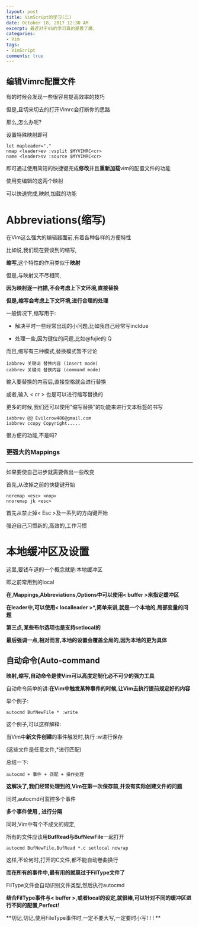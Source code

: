 ```yaml
---
layout: post
title: VimScript的学习(二)
date: October 18, 2017 12:30 AM
excerpt: 最近对于VS的学习真的是着了魔,
categories:
- Vim 
tags:
- VimScript
comments: true
---
```


## 编辑Vimrc配置文件

有的时候会发现一些很容易提高效率的技巧

但是,且切来切去的打开Vimrc会打断你的思路

那么,怎么办呢?

设置特殊映射即可

```
let mapleader=","
nmap <leader>ev :vsplit $MYVIMRC<cr>
name <leader>sv :source $MYVIMRC<cr>
```

即可通过使用简短的快捷键完成**修改**并且**重新加载**vim的配置文件的功能

使用变编辑的这两个映射

可以快速完成,映射,加载的功能

# Abbreviations(缩写)


在Vim这么强大的编辑器面前,有着各种各样的方便特性

比如说,我们现在要谈到的缩写,

**缩写**,这个特性的作用类似于**映射**

但是,与映射又不尽相同,

**因为映射逐一扫描,不会考虑上下文环境,直接替换**

**但是,缩写会考虑上下文环境,进行合理的处理**

一般情况下,缩写用于:

- 解决平时一些经常出现的小问题,比如我自己经常写incldue

- 处理一些,因为键位的问题,比如@fujie的:Q

而且,缩写有三种模式,替换模式暂不讨论

```
iabbrev 关键词 替换内容 (insert mode)
cabbrev 关键词 替换内容 (command mode)
```
输入要替换的内容后,直接空格就会进行替换

或者,输入 < cr > 也是可以进行缩写替换的

更多的时候,我们还可以使用"缩写替换"的功能来进行文本标签的书写

```
iabbrev @@ Evilcrow486@gmail.com
iabbrev ccopy Copyright.....
```

很方便的功能,不是吗?

### 更强大的Mappings
---
如果要使自己进步就需要做出一些改变

首先,从改掉之前的快捷键开始

```
noremap <esc> <nop>
nnoremap jk <esc>
```

首先从禁止掉< Esc >及一系列的方向键开始

强迫自己习惯新的,高效的,工作习惯

# 本地缓冲区及设置
这里,要钱车道的一个概念就是:本地缓冲区

即之前常用到的local

**在,Mappings,Abbreviations,Options中可以使用< buffer >来指定缓冲区**

**在leader中,可以使用< localleader >*,简单来讲,就是一个本地的,局部变量的问题**

**第三点,某些布尔选项也是支持setlocal的**

**最后强调一点,相对而言,本地的设置会覆盖全局的,因为本地的更为具体**

## 自动命令(Auto-command
**映射,缩写,自动命令是使Vim可以高度定制化必不可少的强力工具**

自动命令简单的讲:**在Vim中触发某种事件的时候,让Vim去执行提前规定好的内容**

举个例子:

```
autocmd BufNewFile * :write
```

这个例子,可以这样解释:

当Vim中**新文件创建**的事件触发时,执行 :w进行保存

(这些文件是任意文件,*进行匹配)

总结一下:

```
autocmd + 事件 + 匹配 + 操作处理
```
**这解决了,我们经常处理到的,Vim在第一次保存前,并没有实际创建文件的问题**

同时,autocmd可监控多个事件

**多个事件使用 , 进行分隔**

同时,Vim中有个不成文的规定,

所有的文件应该用**BufRead与BufNewFile**一起打开

```
autocmd BufNewFile,BufRead *.c setlocal nowrap
```
这样,不论何时,打开的C文件,都不能自动卷曲换行

**而在所有的事件中,最有用的就莫过于FilType文件了**

FilType文件会自动识别文件类型,然后执行autocmd

**结合FilType事件与< buffer >,或者local的设定,就很棒,可以针对不同的缓冲区进行不同的配置,Perfect!**

**切记,切记,使用FileType事件时,一定不要大写,一定要时小写! ! ! **
